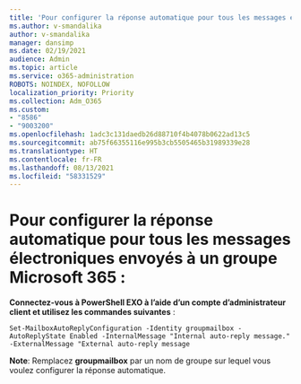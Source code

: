 ```yaml
---
title: 'Pour configurer la réponse automatique pour tous les messages électroniques envoyés à un groupe Microsoft 365 :'
ms.author: v-smandalika
author: v-smandalika
manager: dansimp
ms.date: 02/19/2021
audience: Admin
ms.topic: article
ms.service: o365-administration
ROBOTS: NOINDEX, NOFOLLOW
localization_priority: Priority
ms.collection: Adm_O365
ms.custom:
- "8586"
- "9003200"
ms.openlocfilehash: 1adc3c131daedb26d88710f4b4078b0622ad13c5
ms.sourcegitcommit: ab75f66355116e995b3cb5505465b31989339e28
ms.translationtype: HT
ms.contentlocale: fr-FR
ms.lasthandoff: 08/13/2021
ms.locfileid: "58331529"
---
```

# <a name="to-configure-auto-reply-for-all-emails-sent-to-microsoft-365-group"></a>Pour configurer la réponse automatique pour tous les messages électroniques envoyés à un groupe Microsoft 365 :

**Connectez-vous à PowerShell EXO à l’aide d’un compte d’administrateur client et utilisez les commandes suivantes** :

`Set-MailboxAutoReplyConfiguration -Identity groupmailbox -AutoReplyState Enabled -InternalMessage "Internal auto-reply message." -ExternalMessage "External auto-reply message`

**Note**: Remplacez **groupmailbox** par un nom de groupe sur lequel vous voulez configurer la réponse automatique.

